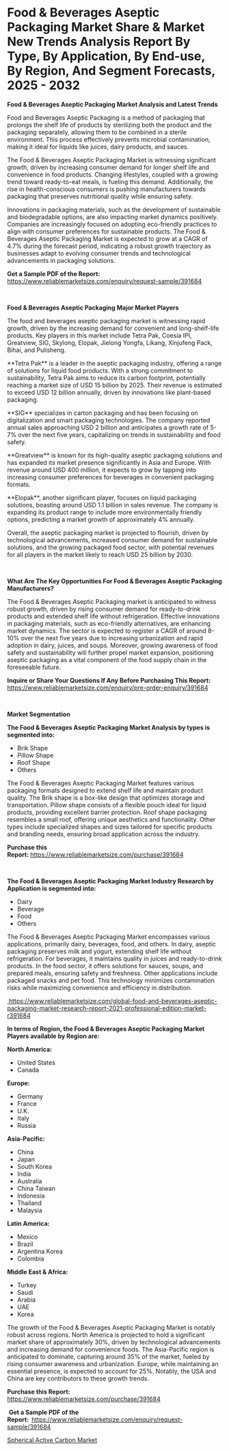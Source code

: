 <p><h1>Food & Beverages Aseptic Packaging Market Share & Market New Trends Analysis Report By Type, By Application, By End-use, By Region, And Segment Forecasts, 2025 - 2032</h1></p><p><strong>Food & Beverages Aseptic Packaging Market Analysis and Latest Trends</strong></p>
<p><p>Food and Beverages Aseptic Packaging is a method of packaging that prolongs the shelf life of products by sterilizing both the product and the packaging separately, allowing them to be combined in a sterile environment. This process effectively prevents microbial contamination, making it ideal for liquids like juices, dairy products, and sauces.</p><p>The Food & Beverages Aseptic Packaging Market is witnessing significant growth, driven by increasing consumer demand for longer shelf life and convenience in food products. Changing lifestyles, coupled with a growing trend toward ready-to-eat meals, is fueling this demand. Additionally, the rise in health-conscious consumers is pushing manufacturers towards packaging that preserves nutritional quality while ensuring safety.</p><p>Innovations in packaging materials, such as the development of sustainable and biodegradable options, are also impacting market dynamics positively. Companies are increasingly focused on adopting eco-friendly practices to align with consumer preferences for sustainable products. The Food & Beverages Aseptic Packaging Market is expected to grow at a CAGR of 4.7% during the forecast period, indicating a robust growth trajectory as businesses adapt to evolving consumer trends and technological advancements in packaging solutions.</p></p>
<p><strong>Get a Sample PDF of the Report:&nbsp;</strong> <a href="https://www.reliablemarketsize.com/enquiry/request-sample/391684?utm_campaign=1167&utm_medium=2&utm_source=Github&utm_content=ia&utm_term=16012025&utm_id=food-beverages-aseptic-packaging">https://www.reliablemarketsize.com/enquiry/request-sample/391684</a></p>
<p>&nbsp;</p>
<p><strong>Food & Beverages Aseptic Packaging Major Market Players</strong></p>
<p><p>The food and beverages aseptic packaging market is witnessing rapid growth, driven by the increasing demand for convenient and long-shelf-life products. Key players in this market include Tetra Pak, Coesia IPI, Greatview, SIG, Skylong, Elopak, Jielong Yongfa, Likang, Xinjufeng Pack, Bihai, and Pulisheng.</p><p>**Tetra Pak** is a leader in the aseptic packaging industry, offering a range of solutions for liquid food products. With a strong commitment to sustainability, Tetra Pak aims to reduce its carbon footprint, potentially reaching a market size of USD 15 billion by 2025. Their revenue is estimated to exceed USD 12 billion annually, driven by innovations like plant-based packaging.</p><p>**SIG** specializes in carton packaging and has been focusing on digitalization and smart packaging technologies. The company reported annual sales approaching USD 2 billion and anticipates a growth rate of 5-7% over the next five years, capitalizing on trends in sustainability and food safety.</p><p>**Greatview** is known for its high-quality aseptic packaging solutions and has expanded its market presence significantly in Asia and Europe. With revenue around USD 400 million, it expects to grow by tapping into increasing consumer preferences for beverages in convenient packaging formats.</p><p>**Elopak**, another significant player, focuses on liquid packaging solutions, boasting around USD 1.1 billion in sales revenue. The company is expanding its product range to include more environmentally friendly options, predicting a market growth of approximately 4% annually.</p><p>Overall, the aseptic packaging market is projected to flourish, driven by technological advancements, increased consumer demand for sustainable solutions, and the growing packaged food sector, with potential revenues for all players in the market likely to reach USD 25 billion by 2030.</p></p>
<p>&nbsp;</p>
<p><strong>What Are The Key Opportunities For Food & Beverages Aseptic Packaging Manufacturers?</strong></p>
<p><p>The Food & Beverages Aseptic Packaging market is anticipated to witness robust growth, driven by rising consumer demand for ready-to-drink products and extended shelf life without refrigeration. Effective innovations in packaging materials, such as eco-friendly alternatives, are enhancing market dynamics. The sector is expected to register a CAGR of around 8-10% over the next five years due to increasing urbanization and rapid adoption in dairy, juices, and soups. Moreover, growing awareness of food safety and sustainability will further propel market expansion, positioning aseptic packaging as a vital component of the food supply chain in the foreseeable future.</p></p>
<p><strong>Inquire or Share Your Questions If Any Before Purchasing This Report:</strong> <a href="https://www.reliablemarketsize.com/enquiry/pre-order-enquiry/391684?utm_campaign=1167&utm_medium=2&utm_source=Github&utm_content=ia&utm_term=16012025&utm_id=food-beverages-aseptic-packaging">https://www.reliablemarketsize.com/enquiry/pre-order-enquiry/391684</a></p>
<p>&nbsp;</p>
<p><strong>Market Segmentation</strong></p>
<p><strong>The Food & Beverages Aseptic Packaging Market Analysis by types is segmented into:</strong></p>
<p><ul><li>Brik Shape</li><li>Pillow Shape</li><li>Roof Shape</li><li>Others</li></ul></p>
<p><p>The Food & Beverages Aseptic Packaging Market features various packaging formats designed to extend shelf life and maintain product quality. The Brik shape is a box-like design that optimizes storage and transportation. Pillow shape consists of a flexible pouch ideal for liquid products, providing excellent barrier protection. Roof shape packaging resembles a small roof, offering unique aesthetics and functionality. Other types include specialized shapes and sizes tailored for specific products and branding needs, ensuring broad application across the industry.</p></p>
<p><strong>Purchase this Report:&nbsp;</strong><a href="https://www.reliablemarketsize.com/purchase/391684?utm_campaign=1167&utm_medium=2&utm_source=Github&utm_content=ia&utm_term=16012025&utm_id=food-beverages-aseptic-packaging">https://www.reliablemarketsize.com/purchase/391684</a></p>
<p>&nbsp;</p>
<p><strong>The Food & Beverages Aseptic Packaging Market Industry Research by Application is segmented into:</strong></p>
<p><ul><li>Dairy</li><li>Beverage</li><li>Food</li><li>Others</li></ul></p>
<p><p>The Food & Beverages Aseptic Packaging Market encompasses various applications, primarily dairy, beverages, food, and others. In dairy, aseptic packaging preserves milk and yogurt, extending shelf life without refrigeration. For beverages, it maintains quality in juices and ready-to-drink products. In the food sector, it offers solutions for sauces, soups, and prepared meals, ensuring safety and freshness. Other applications include packaged snacks and pet food. This technology minimizes contamination risks while maximizing convenience and efficiency in distribution.</p></p>
<p><a href="https://www.reliablemarketsize.com/global-food-and-beverages-aseptic-packaging-market-research-report-2021-professional-edition-market-r391684?utm_campaign=1167&utm_medium=2&utm_source=Github&utm_content=ia&utm_term=16012025&utm_id=food-beverages-aseptic-packaging">&nbsp;https://www.reliablemarketsize.com/global-food-and-beverages-aseptic-packaging-market-research-report-2021-professional-edition-market-r391684</a></p>
<p><strong>In terms of Region, the Food & Beverages Aseptic Packaging Market Players available by Region are:</strong></p>
<p>
    <p> <strong> North America: </strong>
        <ul>
            <li>United States</li>
            <li>Canada</li>
        </ul>
        </p> 
    <p> <strong> Europe: </strong>
        <ul>
            <li>Germany</li>
            <li>France</li>
            <li>U.K.</li>
            <li>Italy</li>
            <li>Russia</li>
        </ul>
        </p> 
    <p> <strong> Asia-Pacific: </strong>
        <ul>
            <li>China</li>
            <li>Japan</li>
            <li>South Korea</li>
            <li>India</li>
            <li>Australia</li>
            <li>China Taiwan</li>
            <li>Indonesia</li>
            <li>Thailand</li>
            <li>Malaysia</li>
        </ul>
        </p> 
    <p> <strong> Latin America: </strong>
        <ul>
            <li>Mexico</li>
            <li>Brazil</li>
            <li>Argentina Korea</li>
            <li>Colombia</li>
        </ul>
        </p> 
    <p> <strong> Middle East & Africa: </strong>
        <ul>
            <li>Turkey</li>
            <li>Saudi</li>
            <li>Arabia</li>
            <li>UAE</li>
            <li>Korea</li>
        </ul>
    </p>
    </p>
<p><p>The growth of the Food & Beverages Aseptic Packaging Market is notably robust across regions. North America is projected to hold a significant market share of approximately 30%, driven by technological advancements and increasing demand for convenience foods. The Asia-Pacific region is anticipated to dominate, capturing around 35% of the market, fueled by rising consumer awareness and urbanization. Europe, while maintaining an essential presence, is expected to account for 25%. Notably, the USA and China are key contributors to these growth trends.</p></p>
<p><strong>Purchase this Report: </strong><a href="https://www.reliablemarketsize.com/purchase/391684?utm_campaign=1167&utm_medium=2&utm_source=Github&utm_content=ia&utm_term=16012025&utm_id=food-beverages-aseptic-packaging">https://www.reliablemarketsize.com/purchase/391684</a></p>
<p>&nbsp;<strong>Get a Sample PDF of the Report:&nbsp;&nbsp;</strong><a href="https://www.reliablemarketsize.com/enquiry/request-sample/391684?utm_campaign=1167&utm_medium=2&utm_source=Github&utm_content=ia&utm_term=16012025&utm_id=food-beverages-aseptic-packaging">https://www.reliablemarketsize.com/enquiry/request-sample/391684</a></p>
<p><strong></strong></p>
<p><p><a href="https://github.com/mabutironaldo/Market-Research-Report-List-6/blob/main/spherical-active-carbon-market.md?utm_campaign=1167&utm_medium=2&utm_source=Github&utm_content=ia&utm_term=16012025&utm_id=food-beverages-aseptic-packaging">Spherical Active Carbon Market</a></p></p>